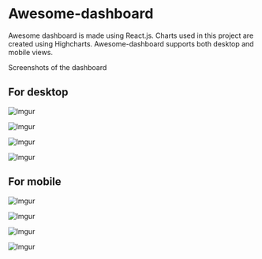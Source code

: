 # Awesome-dashboard

Awesome dashboard is made using React.js.
Charts used in this project are created using Highcharts.
Awesome-dashboard supports both desktop and mobile views.

Screenshots of the dashboard

## For desktop

![Imgur](https://i.imgur.com/GNycqT6.png)

![Imgur](https://i.imgur.com/QIov0QT.png)

![Imgur](https://i.imgur.com/sX5bizz.png)

![Imgur](https://i.imgur.com/CSxQYCO.png)

## For mobile

![Imgur](https://i.imgur.com/QMAb7ww.png)

![Imgur](https://i.imgur.com/cY6xaef.png)

![Imgur](https://i.imgur.com/yDdDVIc.png)

![Imgur](https://i.imgur.com/fLLyhvS.png)
